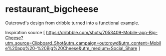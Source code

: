 # restaurant_bigcheese

Outcrowd&#x27;s design from dribble turned into a functional example.

Inspiration source [ https://dribbble.com/shots/7053409-Mobile-app-Big-Cheese?utm_source=Clipboard_Shot&utm_campaign=outcrowd&utm_content=Mobile%20app%20-%20Big%20Cheese&utm_medium=Social_Share ]

